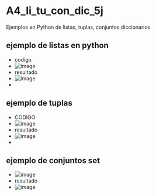 # A4_li_tu_con_dic_5j
Ejemplos en Python de listas, tuplas, conjuntos diccionarios
## ejemplo de listas en python
- codigo
- ![image](https://github.com/user-attachments/assets/e78c2b43-b288-45f2-8728-2504876c0c21)
- resultado
- ![image](https://github.com/user-attachments/assets/783205a4-adf4-4d57-b828-f625836ff33d)
-  
## ejemplo de tuplas
- CODIGO
- ![image](https://github.com/user-attachments/assets/ab2986dc-7a99-4703-b00e-27f440399dd4)
- resultado
- ![image](https://github.com/user-attachments/assets/c316445b-6614-40e0-b28c-c1bee799fc88)
-
## ejemplo de conjuntos set
- ![image](https://github.com/user-attachments/assets/8d4f3141-ebea-462f-bebf-530a765276cb)
- resultado
- ![image](https://github.com/user-attachments/assets/ace5a117-9c6b-4f83-882d-757572d34619)




